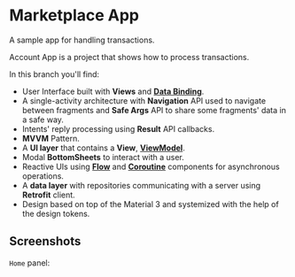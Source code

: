 # Marketplace App

A sample app for handling transactions.
<p align="center">

[//]: # (<img src="/images/store.png"/>)
</p>

Account App is a project that shows how to process transactions.

In this branch you'll find:
* User Interface built with **Views** and **[Data Binding](https://developer.android.com/topic/libraries/data-binding)**.
* A single-activity architecture with **Navigation** API used to navigate between fragments and **Safe Args** API
  to share some fragments' data in a safe way.
* Intents' reply processing using **Result** API callbacks.
* **MVVM** Pattern.
* A **UI layer** that contains a **View**, **[ViewModel](https://developer.android.com/topic/libraries/architecture/viewmodel)**.
* Modal **BottomSheets** to interact with a user.
* Reactive UIs using **[Flow](https://developer.android.com/kotlin/flow)** and **[Coroutine](https://kotlinlang.org/docs/coroutines-overview.html)** 
  components for asynchronous operations.
* A **data layer** with repositories communicating with a server using **Retrofit** client.
* Design based on top of the Material 3 and systemized with the help of the design tokens.

## Screenshots

`Home` panel:
<p align="center">

[//]: # (<img src="/images/details.gif" width="25%" />)
</p>

